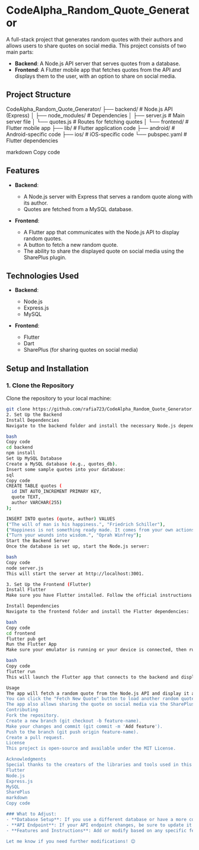 # CodeAlpha_Random_Quote_Generator
A full-stack project that generates random quotes with their authors and allows users to share quotes on social media. This project consists of two main parts:
- **Backend**: A Node.js API server that serves quotes from a database.
- **Frontend**: A Flutter mobile app that fetches quotes from the API and displays them to the user, with an option to share on social media.

## Project Structure
CodeAlpha_Random_Quote_Generator/ ├── backend/ # Node.js API (Express) │ ├── node_modules/ # Dependencies │ ├── server.js # Main server file │ └── quotes.js # Routes for fetching quotes │ └── frontend/ # Flutter mobile app ├── lib/ # Flutter application code ├── android/ # Android-specific code ├── ios/ # iOS-specific code └── pubspec.yaml # Flutter dependencies

markdown
Copy code

## Features
- **Backend**:
  - A Node.js server with Express that serves a random quote along with its author.
  - Quotes are fetched from a MySQL database.
  
- **Frontend**:
  - A Flutter app that communicates with the Node.js API to display random quotes.
  - A button to fetch a new random quote.
  - The ability to share the displayed quote on social media using the SharePlus plugin.

## Technologies Used
- **Backend**:
  - Node.js
  - Express.js
  - MySQL

- **Frontend**:
  - Flutter
  - Dart
  - SharePlus (for sharing quotes on social media)

## Setup and Installation

### 1. Clone the Repository
Clone the repository to your local machine:
```bash
git clone https://github.com/rafia723/CodeAlpha_Random_Quote_Generator.git
2. Set Up the Backend
Install Dependencies
Navigate to the backend folder and install the necessary Node.js dependencies:

bash
Copy code
cd backend
npm install
Set Up MySQL Database
Create a MySQL database (e.g., quotes_db).
Insert some sample quotes into your database:
sql
Copy code
CREATE TABLE quotes (
  id INT AUTO_INCREMENT PRIMARY KEY,
  quote TEXT,
  author VARCHAR(255)
);

INSERT INTO quotes (quote, author) VALUES
("The will of man is his happiness.", "Friedrich Schiller"),
("Happiness is not something ready made. It comes from your own actions.", "Dalai Lama"),
("Turn your wounds into wisdom.", "Oprah Winfrey");
Start the Backend Server
Once the database is set up, start the Node.js server:

bash
Copy code
node server.js
This will start the server at http://localhost:3001.

3. Set Up the Frontend (Flutter)
Install Flutter
Make sure you have Flutter installed. Follow the official instructions to install Flutter: Flutter Installation Guide.

Install Dependencies
Navigate to the frontend folder and install the Flutter dependencies:

bash
Copy code
cd frontend
flutter pub get
Run the Flutter App
Make sure your emulator is running or your device is connected, then run the app:

bash
Copy code
flutter run
This will launch the Flutter app that connects to the backend and displays random quotes.

Usage
The app will fetch a random quote from the Node.js API and display it along with the author's name.
You can click the "Fetch New Quote" button to load another random quote.
The app also allows sharing the quote on social media via the SharePlus plugin.
Contributing
Fork the repository.
Create a new branch (git checkout -b feature-name).
Make your changes and commit (git commit -m 'Add feature').
Push to the branch (git push origin feature-name).
Create a pull request.
License
This project is open-source and available under the MIT License.

Acknowledgments
Special thanks to the creators of the libraries and tools used in this project:
Flutter
Node.js
Express.js
MySQL
SharePlus
markdown
Copy code

### What to Adjust:
- **Database Setup**: If you use a different database or have a more complex setup, adjust the instructions accordingly.
- **API Endpoint**: If your API endpoint changes, be sure to update it in the frontend code (in the `fetchQuote()` method).
- **Features and Instructions**: Add or modify based on any specific features or usage steps unique to your project.

Let me know if you need further modifications! 😊
